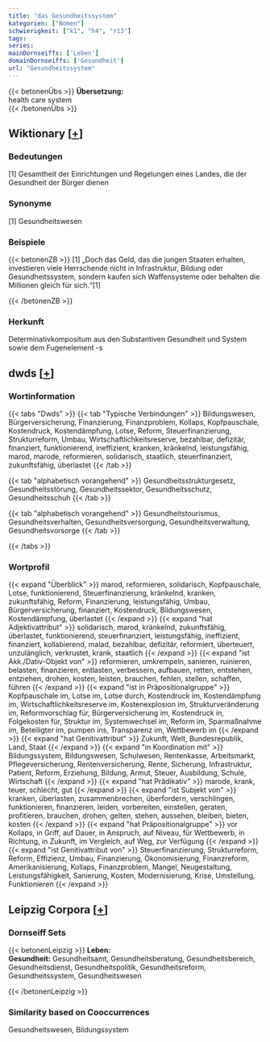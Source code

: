 ```yaml
---
title: "das Gesundheitssystem"
kategorien: ["Nomen"]
schwierigkeit: ["k1", "h4", "r13"]
tags:
series:
mainDornseiffs: ['Leben']
domainDornseiffs: ['Gesundheit']
url: "Gesundheitssystem"
---
```


{{< betonenÜbs >}}
**Übersetzung:**  
health care system  
{{< /betonenÜbs >}}

## Wiktionary [[+](https://de.wiktionary.org/wiki/Gesundheitssystem)]

### Bedeutungen
[1] Gesamtheit der Einrichtungen und Regelungen eines Landes, die der Gesundheit der Bürger dienen  

### Synonyme
[1] Gesundheitswesen  

### Beispiele
{{< betonenZB >}}
[1] „Doch das Geld, das die jungen Staaten erhalten, investieren viele Herrschende nicht in Infrastruktur, Bildung oder Gesundheitssystem, sondern kaufen sich Waffensysteme oder behalten die Millionen gleich für sich.“[1]  

{{< /betonenZB >}}
### Herkunft
Determinativkompositum aus den Substantiven Gesundheit und System sowie dem Fugenelement -s  



## dwds [[+](https://www.dwds.de/wb/Gesundheitssystem)]

### Wortinformation
{{< tabs "Dwds" >}}
{{< tab "Typische Verbindungen" >}}
Bildungswesen, Bürgerversicherung, Finanzierung, Finanzproblem, Kollaps, Kopfpauschale, Kostendruck, Kostendämpfung, Lotse, Reform, Steuerfinanzierung, Strukturreform, Umbau, Wirtschaftlichkeitsreserve, bezahlbar, defizitär, finanziert, funktionierend, ineffizient, kranken, kränkelnd, leistungsfähig, marod, marode, reformieren, solidarisch, staatlich, steuerfinanziert, zukunftsfähig, überlastet
{{< /tab >}}

{{< tab "alphabetisch vorangehend" >}}
Gesundheitsstrukturgesetz, Gesundheitsstörung, Gesundheitssektor, Gesundheitsschutz, Gesundheitsschuh
{{< /tab >}}

{{< tab "alphabetisch vorangehend" >}}
Gesundheitstourismus, Gesundheitsverhalten, Gesundheitsversorgung, Gesundheitsverwaltung, Gesundheitsvorsorge
{{< /tab >}}

{{< /tabs >}}

### Wortprofil
{{< expand "Überblick" >}} marod, reformieren, solidarisch, Kopfpauschale, Lotse, funktionierend, Steuerfinanzierung, kränkelnd, kranken, zukunftsfähig, Reform, Finanzierung, leistungsfähig, Umbau, Bürgerversicherung, finanziert, Kostendruck, Bildungswesen, Kostendämpfung, überlastet {{< /expand >}}
{{< expand "hat Adjektivattribut" >}} solidarisch, marod, kränkelnd, zukunftsfähig, überlastet, funktionierend, steuerfinanziert, leistungsfähig, ineffizient, finanziert, kollabierend, malad, bezahlbar, defizitär, reformiert, überteuert, unzulänglich, verkrustet, krank, staatlich {{< /expand >}}
{{< expand "ist Akk./Dativ-Objekt von" >}} reformieren, umkrempeln, sanieren, ruinieren, belasten, finanzieren, entlasten, verbessern, aufbauen, retten, entstehen, entziehen, drohen, kosten, leisten, brauchen, fehlen, stellen, schaffen, führen {{< /expand >}}
{{< expand "ist in Präpositionalgruppe" >}} Kopfpauschale im, Lotse im, Lotse durch, Kostendruck im, Kostendämpfung im, Wirtschaftlichkeitsreserve im, Kostenexplosion im, Strukturveränderung im, Reformvorschlag für, Bürgerversicherung im, Kostendruck in, Folgekosten für, Struktur im, Systemwechsel im, Reform im, Sparmaßnahme im, Beteiligter im, pumpen ins, Transparenz im, Wettbewerb im {{< /expand >}}
{{< expand "hat Genitivattribut" >}} Zukunft, Welt, Bundesrepublik, Land, Staat {{< /expand >}}
{{< expand "in Koordination mit" >}} Bildungssystem, Bildungswesen, Schulwesen, Rentenkasse, Arbeitsmarkt, Pflegeversicherung, Rentenversicherung, Rente, Sicherung, Infrastruktur, Patient, Reform, Erziehung, Bildung, Armut, Steuer, Ausbildung, Schule, Wirtschaft {{< /expand >}}
{{< expand "hat Prädikativ" >}} marode, krank, teuer, schlecht, gut {{< /expand >}}
{{< expand "ist Subjekt von" >}} kranken, überlasten, zusammenbrechen, überfordern, verschlingen, funktionieren, finanzieren, leiden, vorbereiten, einstellen, geraten, profitieren, brauchen, drohen, gelten, stehen, aussehen, bleiben, bieten, kosten {{< /expand >}}
{{< expand "hat Präpositionalgruppe" >}} vor Kollaps, in Griff, auf Dauer, in Anspruch, auf Niveau, für Wettbewerb, in Richtung, in Zukunft, im Vergleich, auf Weg, zur Verfügung {{< /expand >}}
{{< expand "ist Genitivattribut von" >}} Steuerfinanzierung, Strukturreform, Reform, Effizienz, Umbau, Finanzierung, Ökonomisierung, Finanzreform, Amerikanisierung, Kollaps, Finanzproblem, Mangel, Neugestaltung, Leistungsfähigkeit, Sanierung, Kosten, Modernisierung, Krise, Umstellung, Funktionieren {{< /expand >}}

## Leipzig Corpora [[+](https://corpora.uni-leipzig.de/en/res?word=Gesundheitssystem&corpusId=deu_newscrawl-public_2018)]

### Dornseiff Sets
{{< betonenLeipzig >}}
**Leben:**  
**Gesundheit:** Gesundheitsamt, Gesundheitsberatung, Gesundheitsbereich, Gesundheitsdienst, Gesundheitspolitik, Gesundheitsreform, Gesundheitssystem, Gesundheitswesen  

{{< /betonenLeipzig >}}

### Similarity based on Cooccurrences
Gesundheitswesen, Bildungssystem

